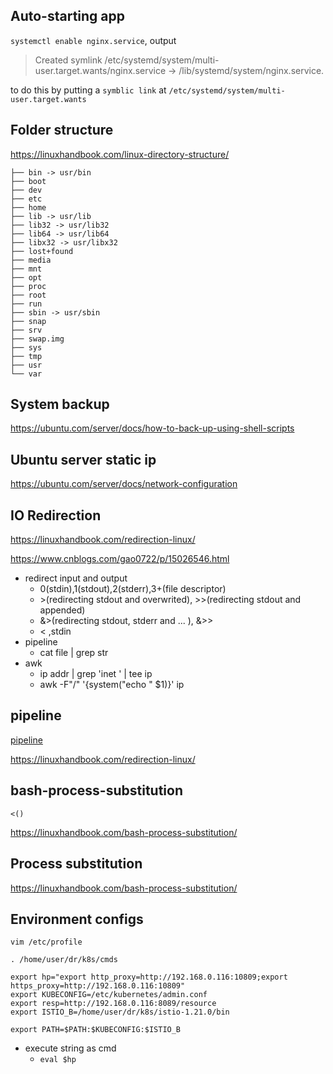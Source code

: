 ## Auto-starting app

`systemctl enable nginx.service`, output

>Created symlink /etc/systemd/system/multi-user.target.wants/nginx.service → /lib/systemd/system/nginx.service.

to do this by putting a `symblic link` at `/etc/systemd/system/multi-user.target.wants`

## Folder structure

https://linuxhandbook.com/linux-directory-structure/

```shell
├── bin -> usr/bin
├── boot
├── dev
├── etc
├── home
├── lib -> usr/lib
├── lib32 -> usr/lib32
├── lib64 -> usr/lib64
├── libx32 -> usr/libx32
├── lost+found
├── media
├── mnt
├── opt
├── proc
├── root
├── run
├── sbin -> usr/sbin
├── snap
├── srv
├── swap.img
├── sys
├── tmp
├── usr
└── var
```

## System backup 

https://ubuntu.com/server/docs/how-to-back-up-using-shell-scripts

## Ubuntu server static ip

<https://ubuntu.com/server/docs/network-configuration>

## IO Redirection

https://linuxhandbook.com/redirection-linux/

https://www.cnblogs.com/gao0722/p/15026546.html

* redirect input and output
    * 0(stdin),1(stdout),2(stderr),3+(file descriptor)
    * \>(redirecting stdout and overwrited), >>(redirecting stdout and appended)
    * &>(redirecting stdout, stderr and ... ), &>>
    * < ,stdin
* pipeline
    * cat file | grep str
* awk
    *  ip addr | grep 'inet ' | tee ip
    *  awk -F"/" '{system("echo " $1)}' ip    


## pipeline

[pipeline](https://www.cnblogs.com/gao0722/p/15026546.html)

https://linuxhandbook.com/redirection-linux/

## bash-process-substitution

`<()`

https://linuxhandbook.com/bash-process-substitution/

## Process substitution

https://linuxhandbook.com/bash-process-substitution/


## Environment configs

`vim /etc/profile`

```shell
. /home/user/dr/k8s/cmds

export hp="export http_proxy=http://192.168.0.116:10809;export https_proxy=http://192.168.0.116:10809"
export KUBECONFIG=/etc/kubernetes/admin.conf
export resp=http://192.168.0.116:8089/resource
export ISTIO_B=/home/user/dr/k8s/istio-1.21.0/bin

export PATH=$PATH:$KUBECONFIG:$ISTIO_B
```

- execute string as cmd
  - `eval $hp`